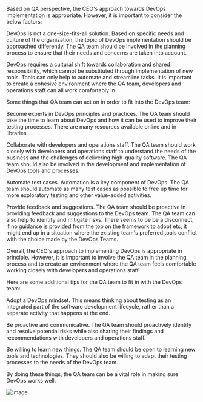Based on QA perspective, the CEO's approach towards DevOps implementation is appropriate. However, it is important to consider the below factors:

DevOps is not a one-size-fits-all solution. Based on specific needs and culture of the organization, the topic of DevOps implementation should be approached differently. The QA team should be involved in the planning process to ensure that their needs and concerns are taken into account.

DevOps requires a cultural shift towards collaboration and shared responsibility, which cannot be substituted through implementation of new tools. Tools can only help to automate and streamline tasks. It is important to create a cohesive environment where the QA team, developers and operations staff can all work comfortably in.

Some things that QA team can act on in order to fit into the DevOps team:

Become experts in DevOps principles and practices. The QA team should take the time to learn about DevOps and how it can be used to improve their testing processes. There are many resources available online and in libraries.

Collaborate with developers and operations staff. The QA team should work closely with developers and operations staff to understand the needs of the business and the challenges of delivering high-quality software. The QA team should also be involved in the development and implementation of DevOps tools and processes.

Automate test cases. Automation is a key component of DevOps. The QA team should automate as many test cases as possible to free up time for more exploratory testing and other value-added activities.

Provide feedback and suggestions. The QA team should be proactive in providing feedback and suggestions to the DevOps team. The QA team can also help to identify and mitigate risks. There seems to be be a disconnect, if no guidance is provided from the top on the framework to adopt etc, it might end up in a situation where the existing team's preferred tools conflict with the choice made by the DevOps Teams. 

Overall, the CEO's approach to implementing DevOps is appropriate in principle. However, it is important to involve the QA team in the planning process and to create an environment where the QA team feels comfortable working closely with developers and operations staff.

Here are some additional tips for the QA team to fit in with the DevOps team:

Adopt a DevOps mindset. This means thinking about testing as an integrated part of the software development lifecycle, rather than a separate activity that happens at the end.

Be proactive and communicative. The QA team should proactively identify and resolve potential risks while also sharing their findings and recommendations with developers and operations staff.

Be willing to learn new things. The QA team should be open to learning new tools and technologies. They should also be willing to adapt their testing processes to the needs of the DevOps team.

By doing these things, the QA team can be a vital role in making sure DevOps works well.
   
      
![image](https://github.com/ebethliz/life/assets/145418240/e31d3851-e1f3-45bc-85fe-a722c00f05bc)
